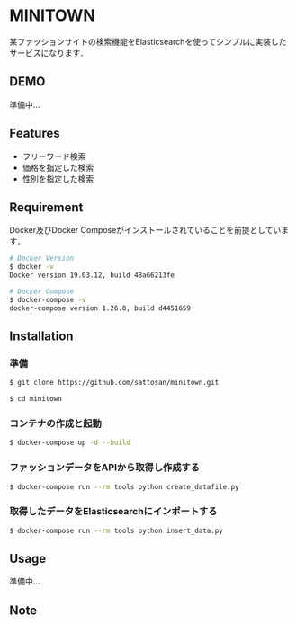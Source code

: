 # MINITOWN
某ファッションサイトの検索機能をElasticsearchを使ってシンプルに実装したサービスになります．

## DEMO
準備中...

## Features
- フリーワード検索
- 価格を指定した検索
- 性別を指定した検索

## Requirement
Docker及びDocker Composeがインストールされていることを前提としています．

```bash
# Docker Version
$ docker -v
Docker version 19.03.12, build 48a66213fe
```


```bash
# Docker Compose
$ docker-compose -v
docker-compose version 1.26.0, build d4451659
```

## Installation

### 準備
```bash
$ git clone https://github.com/sattosan/minitown.git

$ cd minitown
```

### コンテナの作成と起動
```bash
$ docker-compose up -d --build
```

### ファッションデータをAPIから取得し作成する
```bash
$ docker-compose run --rm tools python create_datafile.py
```

### 取得したデータをElasticsearchにインポートする
```bash
$ docker-compose run --rm tools python insert_data.py
```

## Usage
準備中...

## Note
